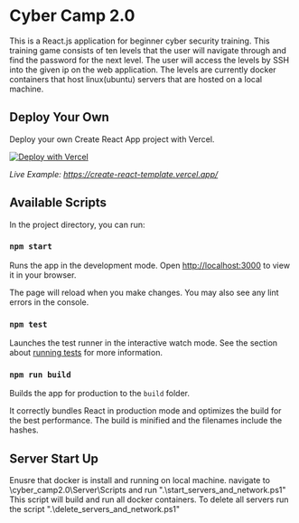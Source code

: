 # Cyber Camp 2.0

This is a React.js application for beginner cyber security training. This training game consists of ten levels that the user will navigate through and find the password for the next level. The user will access the levels by SSH into the given ip on the web application. 
The levels are currently docker containers that host linux(ubuntu) servers that are hosted on a local machine. 

## Deploy Your Own

Deploy your own Create React App project with Vercel.

[![Deploy with Vercel](https://vercel.com/button)](https://vercel.com/new/clone?repository-url=https://github.com/vercel/vercel/tree/main/examples/create-react-app&template=create-react-app)

_Live Example: https://create-react-template.vercel.app/_

## Available Scripts

In the project directory, you can run:

### `npm start`

Runs the app in the development mode. Open [http://localhost:3000](http://localhost:3000) to view it in your browser.

The page will reload when you make changes. You may also see any lint errors in the console.

### `npm test`

Launches the test runner in the interactive watch mode. See the section about [running tests](https://facebook.github.io/create-react-app/docs/running-tests) for more information.

### `npm run build`

Builds the app for production to the `build` folder.

It correctly bundles React in production mode and optimizes the build for the best performance. The build is minified and the filenames include the hashes.

## Server Start Up

Enusre that docker is install and running on local machine. navigate to \cyber_camp2.0\Server\Scripts and run ".\start_servers_and_network.ps1"
This script will build and run all docker containers. To delete all servers run the script ".\delete_servers_and_network.ps1"
